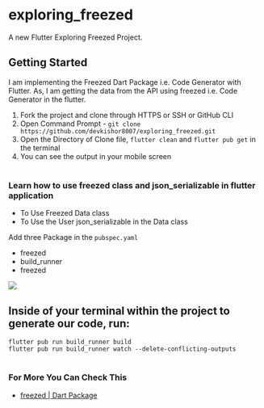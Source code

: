 # exploring_freezed

A new Flutter Exploring Freezed Project.

## Getting Started

I am implementing the Freezed Dart Package i.e. Code Generator with Flutter. As, I am getting the data from the API using freezed i.e. Code Generator in the flutter.

1. Fork the project and clone through HTTPS or SSH or GitHub CLI
2. Open Command Prompt - ```git clone https://github.com/devkishor8007/exploring_freezed.git``` 
3. Open the Directory of Clone file, ```flutter clean``` and ```flutter pub get``` in the terminal
4. You can see the output in your mobile screen 

#

### Learn how to use freezed class and json_serializable in flutter application

- To Use Freezed Data class
- To Use the User json_serializable in the Data class

Add three Package in the ```pubspec.yaml```
- freezed
- build_runner
- freezed

<img src="https://user-images.githubusercontent.com/73419211/125026453-59c0d480-e0a4-11eb-9cc7-dd2acde95104.png">

## Inside of your terminal within the project to generate our code, run:
    flutter pub run build_runner build
    flutter pub run build_runner watch --delete-conflicting-outputs

#
### For More You Can Check This
- [freezed | Dart Package](https://pub.dev/packages/freezed)

